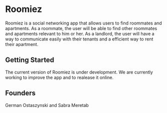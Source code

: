 # Roomiez

Roomiez is a social networking app that allows users to find roommates and apartments. As a roommate, the user will be able to find other roommates and apartments relevant to him or her. As a landlord, the user will have a way to communicate easily with their tenants and a efficient way to rent their apartment.

## Getting Started

The current version of Roomiez is under development. We are currently working to improve the app and to realease it online.

## Founders

German Ostaszynski and Sabra Meretab

